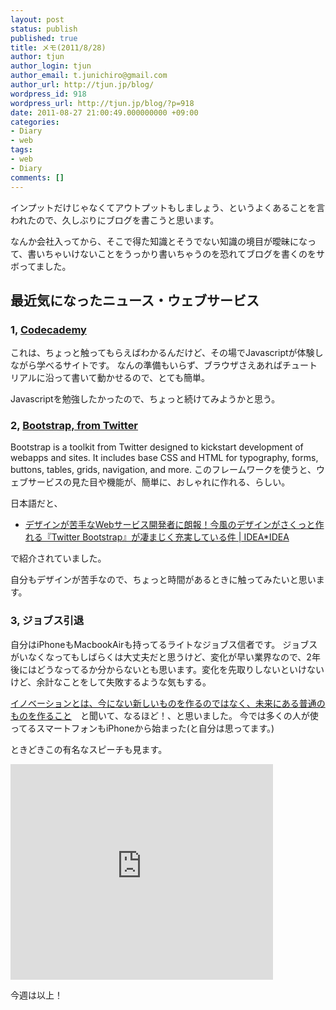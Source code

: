 ```yaml
---
layout: post
status: publish
published: true
title: メモ(2011/8/28)
author: tjun
author_login: tjun
author_email: t.junichiro@gmail.com
author_url: http://tjun.jp/blog/
wordpress_id: 918
wordpress_url: http://tjun.jp/blog/?p=918
date: 2011-08-27 21:00:49.000000000 +09:00
categories:
- Diary
- web
tags:
- web
- Diary
comments: []
---
```

インプットだけじゃなくてアウトプットもしましょう、というよくあることを言われたので、久しぶりにブログを書こうと思います。


なんか会社入ってから、そこで得た知識とそうでない知識の境目が曖昧になって、書いちゃいけないことをうっかり書いちゃうのを恐れてブログを書くのをサボってました。


<h2>最近気になったニュース・ウェブサービス</h2>
<h3>1, <a href="http://www.codecademy.com/">Codecademy</a></h3>
これは、ちょっと触ってもらえばわかるんだけど、その場でJavascriptが体験しながら学べるサイトです。
なんの準備もいらず、ブラウザさえあればチュートリアルに沿って書いて動かせるので、とても簡単。

Javascriptを勉強したかったので、ちょっと続けてみようかと思う。


<h3>2, <a href="http://twitter.github.com/bootstrap/">Bootstrap, from Twitter</a></h3>
Bootstrap is a toolkit from Twitter designed to kickstart development of webapps and sites.
It includes base CSS and HTML for typography, forms, buttons, tables, grids, navigation, and more.
このフレームワークを使うと、ウェブサービスの見た目や機能が、簡単に、おしゃれに作れる、らしい。

日本語だと、
<ul>
	<li><a href="http://www.ideaxidea.com/archives/2011/08/twitter_bootstrap.html">デザインが苦手なWebサービス開発者に朗報！今風のデザインがさくっと作れる『Twitter Bootstrap』が凄まじく充実している件 | IDEA*IDEA</a></li>
</ul>
で紹介されていました。

自分もデザインが苦手なので、ちょっと時間があるときに触ってみたいと思います。



<h3>3, ジョブス引退</h3>
自分はiPhoneもMacbookAirも持ってるライトなジョブス信者です。
ジョブスがいなくなってもしばらくは大丈夫だと思うけど、変化が早い業界なので、2年後にはどうなってるか分からないとも思います。変化を先取りしないといけないけど、余計なことをして失敗するような気もする。

<a href="http://ja.favstar.fm/users/chibicode/status/33769337827368960">イノベーションとは、今にない新しいものを作るのではなく、未来にある普通のものを作ること</a>　と聞いて、なるほど！、と思いました。
今では多くの人が使ってるスマートフォンもiPhoneから始まった(と自分は思ってます。)

ときどきこの有名なスピーチも見ます。
<iframe width="420" height="345" src="http://www.youtube.com/embed/UF8uR6Z6KLc" frameborder="0" allowfullscreen></iframe>


今週は以上！
